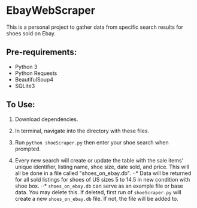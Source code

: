 # EbayWebScraper
This is a personal project to gather data from specific search results for shoes sold on Ebay.

## Pre-requirements:
* Python 3
* Python Requests
* BeautifulSoup4
* SQLite3

## To Use:
1. Download dependencies.

2. In terminal, navigate into the directory with these files.

3. Run `python shoeScraper.py` then enter your shoe search when prompted.

4. Every new search will create or update the table with the sale items' unique identifier, listing name, shoe size, date sold, and price. This will all be done in a file called "shoes_on_ebay.db".
⋅⋅* Data will be returned for all sold listings for shoes of US sizes 5 to 14.5 in new condition with shoe box.
⋅⋅* `shoes_on_ebay.db` can serve as an example file or base data. You may delete this. If deleted, first run of `shoeScraper.py` will create a new `shoes_on_ebay.db` file. If not, the file will be added to.
